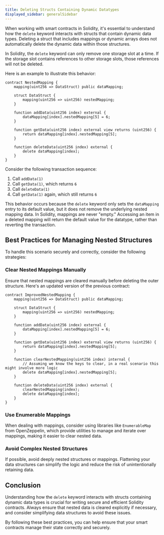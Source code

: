 ```yaml
---
title: Deleting Structs Containing Dynamic Datatypes
displayed_sidebar: generalSidebar
---
```


When working with smart contracts in Solidity, it's essential to understand how the `delete` keyword interacts with structs that contain dynamic data types. Deleting a struct that includes mappings or dynamic arrays does not automatically delete the dynamic data within those structures. 

In Solidity, the `delete` keyword can only remove one storage slot at a time. If the storage slot contains references to other storage slots, those references will not be deleted.

Here is an example to illustrate this behavior:

```solidity
contract NestedMapping {
    mapping(uint256 => DataStruct) public dataMapping;
    
    struct DataStruct {
        mapping(uint256 => uint256) nestedMapping;
    }
    
    function addData(uint256 index) external {
        dataMapping[index].nestedMapping[5] = 6;
    }
    
    function getData(uint256 index) external view returns (uint256) {
        return dataMapping[index].nestedMapping[5];
    }
    
    function deleteData(uint256 index) external {
        delete dataMapping[index];
    }
}
```

Consider the following transaction sequence:
1. Call `addData(1)`
2. Call `getData(1)`, which returns `6`
3. Call `deleteData(1)`
4. Call `getData(1)` again, which still returns `6`

This behavior occurs because the `delete` keyword only sets the `dataMapping` entry to its default value, but it does not remove the underlying nested mapping data. In Solidity, mappings are never "empty." Accessing an item in a deleted mapping will return the default value for the datatype, rather than reverting the transaction.

## Best Practices for Managing Nested Structures

To handle this scenario securely and correctly, consider the following strategies:

### Clear Nested Mappings Manually

Ensure that nested mappings are cleared manually before deleting the outer structure. Here's an updated version of the previous contract:

```solidity
contract ImprovedNestedMapping {
    mapping(uint256 => DataStruct) public dataMapping;

    struct DataStruct {
        mapping(uint256 => uint256) nestedMapping;
    }
    
    function addData(uint256 index) external {
        dataMapping[index].nestedMapping[5] = 6;
    }
    
    function getData(uint256 index) external view returns (uint256) {
        return dataMapping[index].nestedMapping[5];
    }
    
    function clearNestedMapping(uint256 index) internal {
        // Assuming we know the keys to clear, in a real scenario this might involve more logic
        delete dataMapping[index].nestedMapping[5];
    }
    
    function deleteData(uint256 index) external {
        clearNestedMapping(index);
        delete dataMapping[index];
    }
}
```

### Use Enumerable Mappings

When dealing with mappings, consider using libraries like `EnumerableMap` from OpenZeppelin, which provide utilities to manage and iterate over mappings, making it easier to clear nested data.

### Avoid Complex Nested Structures

If possible, avoid deeply nested structures or mappings. Flattening your data structures can simplify the logic and reduce the risk of unintentionally retaining data.

## Conclusion

Understanding how the `delete` keyword interacts with structs containing dynamic data types is crucial for writing secure and efficient Solidity contracts. Always ensure that nested data is cleared explicitly if necessary, and consider simplifying data structures to avoid these issues.

By following these best practices, you can help ensure that your smart contracts manage their state correctly and securely.
